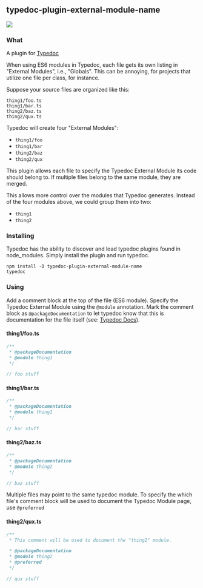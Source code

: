 ## typedoc-plugin-external-module-name

<img src="https://api.travis-ci.org/christopherthielen/typedoc-plugin-external-module-name.svg?branch=master">

### What

A plugin for [Typedoc](http://typedoc.org)

When using ES6 modules in Typedoc, each file gets its own listing in "External Modules", i.e., "Globals".
This can be annoying, for projects that utilize one file per class, for instance.

Suppose your source files are organized like this:

```
thing1/foo.ts
thing1/bar.ts
thing2/baz.ts
thing2/qux.ts
```

Typedoc will create four "External Modules":

- `thing1/foo`
- `thing1/bar`
- `thing2/baz`
- `thing2/qux`

This plugin allows each file to specify the Typedoc External Module its code should belong to.
If multiple files belong to the same module, they are merged.

This allows more control over the modules that Typedoc generates.
Instead of the four modules above, we could group them into two:

- `thing1`
- `thing2`

### Installing

Typedoc has the ability to discover and load typedoc plugins found in node_modules.
Simply install the plugin and run typedoc.

```
npm install -D typedoc-plugin-external-module-name
typedoc
```

### Using

Add a comment block at the top of the file (ES6 module).
Specify the Typedoc External Module using the `@module` annotation.
Mark the comment block as `@packageDocumentation` to let typedoc know that this is documentation for the file itself
(see: [Typedoc Docs](https://typedoc.org/guides/doccomments/#files)).

#### thing1/foo.ts

```js
/**
 * @packageDocumentation
 * @module thing1
 */

// foo stuff
```

#### thing1/bar.ts

```js
/**
 * @packageDocumentation
 * @module thing1
 */

// bar stuff
```

#### thing2/baz.ts

```js
/**
 * @packageDocumentation
 * @module thing2
 */

// baz stuff
```

Multiple files may point to the same typedoc module.
To specify the which file's comment block will be used to document the Typedoc Module page, use `@preferred`

#### thing2/qux.ts

```js
/**
 * This comment will be used to document the "thing2" module.

 * @packageDocumentation
 * @module thing2
 * @preferred
 */

// qux stuff
```
